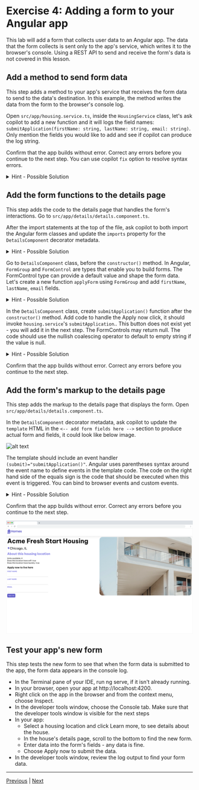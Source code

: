 
# Exercise 4: Adding a form to your Angular app

This lab will add a form that collects user data to an Angular app. The data that the form collects is sent only to the app's service, which writes it to the browser's console. Using a REST API to send and receive the form's data is not covered in this lesson.

## Add a method to send form data

This step adds a method to your app's service that receives the form data to send to the data's destination. In this example, the method writes the data from the form to the browser's console log.

Open `src/app/housing.service.ts`, inside the `HousingService` class, let's ask copilot to add a new function and it will logs the field names: `submitApplication(firstName: string, lastName: string, email: string)`. Only mention the fields you would like to add and see if copilot can produce the log string.

Confirm that the app builds without error. Correct any errors before you continue to the next step. You can use copilot `fix` option to resolve syntax errors.

<details>
  <summary>Hint - Possible Solution</summary>

```
// Submit method in src/app/housing.service.ts
submitApplication(firstName: string, lastName: string, email: string) {
    console.log(
      `Homes application received: firstName: ${firstName}, lastName: ${lastName}, email: ${email}.`,
    );
  }
```

</details>

## Add the form functions to the details page

This step adds the code to the details page that handles the form's interactions. Go to `src/app/details/details.component.ts`.

After the import statements at the top of the file, ask copilot to both import the Angular form classes and update the `imports` property for the `DetailsComponent` decorator metadata.

<details>
  <summary>Hint - Possible Solution</summary>

```
// imports directive in src/app/details/details.component.ts
import {Component, inject} from '@angular/core';
import {CommonModule} from '@angular/common';
import {ActivatedRoute} from '@angular/router';
import {HousingService} from '../housing.service';
import {HousingLocation} from '../housinglocation';
import {FormControl, FormGroup, ReactiveFormsModule} from '@angular/forms';

@Component({
  selector: 'app-details',
  imports: [CommonModule, ReactiveFormsModule],
  template: `....`,
  styleUrls: ['./details.component.css'],
})
```

</details>

Go to `DetailsComponent` class, before the `constructor()` method. In Angular, `FormGroup` and `FormControl` are types that enable you to build forms. The FormControl type can provide a default value and shape the form data. Let's create a new function `applyForm` using `FormGroup` and add `firstName`, `lastName`, `email` fields.

<details>
  <summary>Hint - Possible Solution</summary>

```
// template directive in src/app/details/details.component.ts
export class DetailsComponent {
  route: ActivatedRoute = inject(ActivatedRoute);
  housingService = inject(HousingService);
  housingLocation: HousingLocation | undefined;

  applyForm = new FormGroup({
    firstName: new FormControl(''),
    lastName: new FormControl(''),
    email: new FormControl(''),
  });
}
```

</details>

In the `DetailsComponent` class, create `submitApplication()` function after the `constructor()` method. Add code to handle the Apply now click, it should invoke `housing.service`'s `submitApplication`.. This button does not exist yet - you will add it in the next step. The FormControls may return null. The code should use the nullish coalescing operator to default to empty string if the value is null.

<details>
  <summary>Hint - Possible Solution</summary>

```
export class DetailsComponent {
  route: ActivatedRoute = inject(ActivatedRoute);
  housingService = inject(HousingService);
  housingLocation: HousingLocation | undefined;
  applyForm = new FormGroup({
    firstName: new FormControl(''),
    lastName: new FormControl(''),
    email: new FormControl(''),
  });
  constructor() {
    const housingLocationId = parseInt(this.route.snapshot.params['id'], 10);
    this.housingLocation = this.housingService.getHousingLocationById(housingLocationId);
  }
  submitApplication() {
    this.housingService.submitApplication(
      this.applyForm.value.firstName ?? '',
      this.applyForm.value.lastName ?? '',
      this.applyForm.value.email ?? '',
    );
  }
}
```

</details>

Confirm that the app builds without error. Correct any errors before you continue to the next step.

## Add the form's markup to the details page

This step adds the markup to the details page that displays the form. Open `src/app/details/details.component.ts`.

In the `DetailsComponent` decorator metadata, ask copilot to update the `template` HTML in the `<-- add form fields here -->` section to produce actual form and fields, it could look like below image.

![alt text](image-3.png)

The template should include an event handler `(submit)="submitApplication()"`. Angular uses parentheses syntax around the event name to define events in the template code. The code on the right hand side of the equals sign is the code that should be executed when this event is triggered. You can bind to browser events and custom events.

<details>
  <summary>Hint - Possible Solution</summary>
  
```
// template directive in src/app/details/details.component.ts
<article>
    ......
    <section class="listing-features">
      <h2 class="section-heading">About this housing location</h2>
      <ul>
        <li>Units available: {{ housingLocation?.availableUnits }}</li>
        <li>Does this location have wifi: {{ housingLocation?.wifi }}</li>
        <li>Does this location have laundry: {{ housingLocation?.laundry }}</li>
      </ul>
    </section>
    <section class="listing-apply">
      <h2 class="section-heading">Apply now to live here</h2>
      <-- add form fields here -->
      <form [formGroup]="applyForm" (submit)="submitApplication()">
        <label for="first-name">First Name</label>
        <input id="first-name" type="text" formControlName="firstName" />
        <label for="last-name">Last Name</label>
        <input id="last-name" type="text" formControlName="lastName" />
        <label for="email">Email</label>
        <input id="email" type="email" formControlName="email" />
        <button type="submit" class="primary">Apply now</button>
      </form>
    </section>
  </article>
`,
styleUrls: ['./details.component.css'],
```

</details>

Confirm that the app builds without error. Correct any errors before you continue to the next step.

![alt text](imgs/exec7-app.png)

## Test your app's new form

This step tests the new form to see that when the form data is submitted to the app, the form data appears in the console log.

- In the Terminal pane of your IDE, run ng serve, if it isn't already running.
- In your browser, open your app at http://localhost:4200.
- Right click on the app in the browser and from the context menu, choose Inspect.
- In the developer tools window, choose the Console tab. Make sure that the developer tools window is visible for the next steps
- In your app:
  * Select a housing location and click Learn more, to see details about the house.
  * In the house's details page, scroll to the bottom to find the new form.
  * Enter data into the form's fields - any data is fine.
  * Choose Apply now to submit the data.
- In the developer tools window, review the log output to find your form data.

---------------
[Previous](./exercise-3.md) | [Next](./exercise-5.md)
